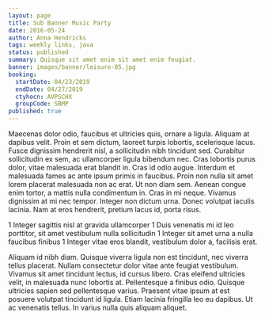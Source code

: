 ```yaml
---
layout: page
title: Sub Banner Music Party
date: 2016-05-24
author: Anna Hendricks
tags: weekly links, java
status: published
summary: Quisque sit amet enim sit amet enim feugiat.
banner: images/banner/leisure-05.jpg
booking:
  startDate: 04/23/2019
  endDate: 04/27/2019
  ctyhocn: AVPSCHX
  groupCode: SBMP
published: true
---
```

Maecenas dolor odio, faucibus et ultricies quis, ornare a ligula. Aliquam at dapibus velit. Proin et sem dictum, laoreet turpis lobortis, scelerisque lacus. Fusce dignissim hendrerit nisl, a sollicitudin nibh tincidunt sed. Curabitur sollicitudin ex sem, ac ullamcorper ligula bibendum nec. Cras lobortis purus dolor, vitae malesuada erat blandit in. Cras id odio augue. Interdum et malesuada fames ac ante ipsum primis in faucibus. Proin non nulla sit amet lorem placerat malesuada non ac erat. Ut non diam sem. Aenean congue enim tortor, a mattis nulla condimentum in. Cras in mi neque. Vivamus dignissim at mi nec tempor. Integer non dictum urna. Donec volutpat iaculis lacinia. Nam at eros hendrerit, pretium lacus id, porta risus.

1 Integer sagittis nisl at gravida ullamcorper
1 Duis venenatis mi id leo porttitor, sit amet vestibulum nulla sollicitudin
1 Integer sit amet urna a nulla faucibus finibus
1 Integer vitae eros blandit, vestibulum dolor a, facilisis erat.

Aliquam id nibh diam. Quisque viverra ligula non est tincidunt, nec viverra tellus placerat. Nullam consectetur dolor vitae ante feugiat vestibulum. Vivamus sit amet tincidunt lectus, id cursus libero. Cras eleifend ultricies velit, in malesuada nunc lobortis at. Pellentesque a finibus odio. Quisque ultricies sapien sed pellentesque varius. Praesent vitae ipsum at est posuere volutpat tincidunt id ligula. Etiam lacinia fringilla leo eu dapibus. Ut ac venenatis tellus. In varius nulla quis aliquam aliquet.
